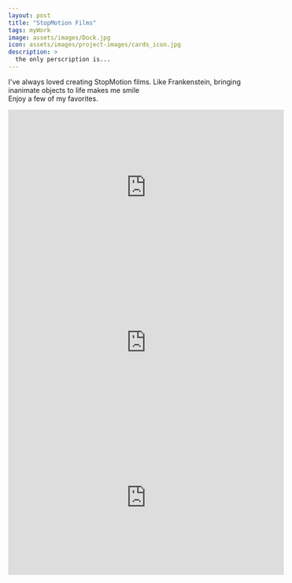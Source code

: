 ```yaml
---
layout: post
title: "StopMotion Films"
tags: myWork
image: assets/images/Dock.jpg
icon: assets/images/project-images/cards_icon.jpg
description: >
  the only perscription is...
---
```


I've always loved creating StopMotion films. Like Frankenstein, bringing inanimate objects to life makes me smile <br> Enjoy a few of my favorites.
<iframe width="560" height="315" src="https://www.youtube.com/embed/H-lGtvpZX58" frameborder="0" allowfullscreen></iframe>
<br>
<iframe width="560" height="315" src="https://www.youtube.com/embed/dO2hR9EqV5k" frameborder="0" allowfullscreen></iframe>
<br>
<iframe width="560" height="315" src="https://www.youtube.com/embed/ESMddDazsIE" frameborder="0" allowfullscreen></iframe>